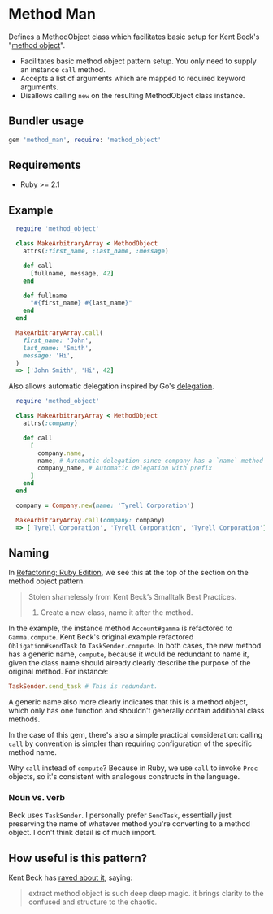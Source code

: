 # Method Man

Defines a MethodObject class which facilitates basic setup for Kent Beck's "[method object](http://c2.com/cgi/wiki?MethodObject)".

* Facilitates basic method object pattern setup. You only need to supply an instance `call` method.
* Accepts a list of arguments which are mapped to required keyword arguments.
* Disallows calling `new` on the resulting MethodObject class instance.

## Bundler usage

```ruby
gem 'method_man', require: 'method_object'
```

## Requirements
* Ruby >= 2.1

## Example

```ruby
  require 'method_object'

  class MakeArbitraryArray < MethodObject
    attrs(:first_name, :last_name, :message)

    def call
      [fullname, message, 42]
    end

    def fullname
      "#{first_name} #{last_name}"
    end
  end

  MakeArbitraryArray.call(
    first_name: 'John',
    last_name: 'Smith',
    message: 'Hi',
  )
  => ['John Smith', 'Hi', 42]
```

Also allows automatic delegation inspired by Go's
[delegation](https://nathany.com/good/).


```ruby
  require 'method_object'

  class MakeArbitraryArray < MethodObject
    attrs(:company)

    def call
      [
        company.name,
        name, # Automatic delegation since company has a `name` method
        company_name, # Automatic delegation with prefix
      ]
    end
  end

  company = Company.new(name: 'Tyrell Corporation')

  MakeArbitraryArray.call(company: company)
  => ['Tyrell Corporation', 'Tyrell Corporation', 'Tyrell Corporation']
```

## Naming

In [Refactoring: Ruby Edition](http://www.informit.com/store/refactoring-ruby-edition-9780321603500), we see this at the top of the section on the method object pattern.

> Stolen shamelessly from Kent Beck’s Smalltalk Best Practices.
> 1. Create a new class, name it after the method.

In the example, the instance method `Account#gamma` is refactored to `Gamma.compute`. Kent Beck's original example refactored `Obligation#sendTask` to `TaskSender.compute`. In both cases, the new method has a generic name, `compute`, because it would be redundant to name it, given the class name should already clearly describe the purpose of the original method. For instance:

```ruby
TaskSender.send_task # This is redundant.
```

A generic name also more clearly indicates that this is a method object, which only has one function and shouldn't generally contain additional class methods.

In the case of this gem, there's also a simple practical consideration: calling `call` by convention is simpler than requiring configuration of the specific method name.

Why `call` instead of `compute`? Because in Ruby, we use `call` to invoke `Proc` objects, so it's consistent with analogous constructs in the language.

### Noun vs. verb

Beck uses `TaskSender`. I personally prefer `SendTask`, essentially just preserving the name of whatever method you're converting to a method object. I don't think detail is of much import.

## How useful is this pattern?
Kent Beck has [raved about it](https://twitter.com/kentbeck/status/195168291134783489), saying:

> extract method object is such deep deep magic. it brings clarity to the confused and structure to the chaotic.
